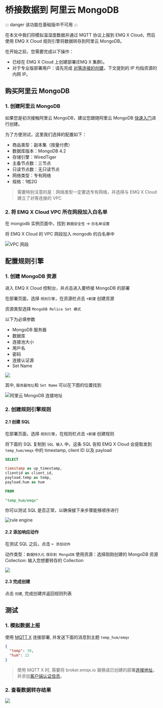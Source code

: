 # 桥接数据到 阿里云 MongoDB
::: danger
该功能在基础版中不可用
:::

在本文中我们将模拟温湿度数据并通过 MQTT 协议上报到 EMQ X Cloud，然后使用 EMQ X Cloud 规则引擎将数据转存到阿里云 MongoDB。

在开始之前，您需要完成以下操作：
* 已经在 EMQ X Cloud 上创建部署(EMQ X 集群)。
* 对于专业版部署用户：请先完成 [对等连接的创建](../deployments/vpc_peering.md)，下文提到的 IP 均指资源的内网 IP。

## 购买阿里云 MongoDB

### 1. 创建阿里云 MongoDB

如果您是初次接触阿里云 MongoDB，建议您跟随阿里云 MongoDB [快速入门](https://help.aliyun.com/document_detail/26572.html)进行创建。

为了方便测试，这里我们选择的配置如下：

- 商品类型：副本集（按量付费）
- 数据库版本：MongoDB 4.2
- 存储引擎：WiredTiger
- 主备节点数：三节点
- 只读节点数：无只读节点
- 网络类型：专有网络
- 规格：1核2G

> 需要特别注意的是：网络类型一定要选专有网络，并选择与 EMQ X Cloud 建立了对等连接的 VPC

### 2. 将 EMQ X Cloud VPC 所在网段加入白名单

在 mongodb 实例页面中，找到 `数据安全性` -> `白名单设置`

将 EMQ X Cloud 的 VPC 网段加入 mongodb 的白名单中

![VPC 网段](./_assets/aliyun_mongodb_vpc_info.png)

## 配置规则引擎
### 1. 创建 MongoDB 资源

进入 EMQ X Cloud 控制台，并点击进入要桥接 MongoDB 的部署

在部署页面，选择 `规则引擎`，在资源栏点击 `+新建` 创建资源

资源类型选择 `MongoDB Relica Set 模式`

以下为必填参数
- MongoDB 服务器
- 数据库
- 连接池大小
- 用戶名
- 密码
- 连接认证源
- Set Name

![](./_assets/aliyun_mongodb_resource.png)

其中, `服务器地圵`和 `Set Name` 可以在下图的位置找到

![阿里云 MongoDB 连接地址](./_assets/aliyun_mongodb_address.png)

### 2. 创建规则引擎规则
#### 2.1 创建 SQL

在部署页面，选择 `规则引擎`，在规则栏点击 `+新建` 创建规则

将下面的 SQL 复制到 `SQL 输入` 中，这条 SQL 告知 EMQ X Cloud 会提取发到 `temp_hum/emqx` 中的 timestamp, client ID 以及 payload

```sql
SELECT
   
timestamp as up_timestamp,
clientid as client_id,
payload.temp as temp,
payload.hum as hum 
   
FROM
   
"temp_hum/emqx"
```

你可以测试 SQL 是否正常，以确保接下来步骤能够顺序进行

![rule engine](./_assets/psql_test_rule.png)

#### 2.2 添加响应动作
在测试 SQL 之后，点击 `+ 添加动作`

动作类型：`数据持久化` `保存到 MongoDB`
使用资源：选择刚刚创建的 MongoDB 资源
Collection: 输入您想要转存的 Collection

![](./_assets/aliyun_mongodb_action.png)

#### 2.3 完成创建

点击 `创建`, 完成创建并返回规则列表

## 测试
### 1. 模拟数据上报

使用 [MQTT X](https://mqttx.app/) 连接部署, 并发送下面的消息到主题 `temp_hum/emqx`

```json
{
  "temp": 30, 
  "hum": 22
}
```

> 使用 MQTT X 时, 需要将 broker.emqx.io 替换成已创建的部署[连接地址](../deployments/view_deployment.md)，并添加[客户端认证信息](../deployments/auth.md)。

### 2. 查看数据转存结果

![](./_assets/aliyun_mongodb_query_result.png)
